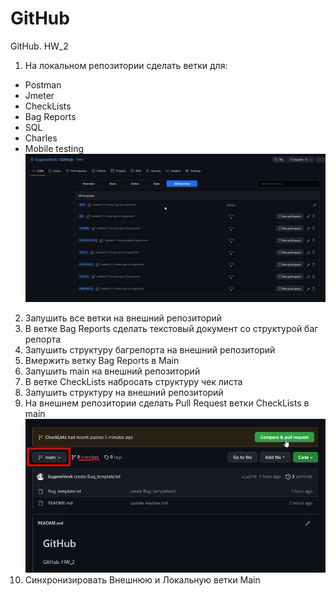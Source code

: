 # GitHub
GitHub. HW_2
01. На локальном репозитории сделать ветки для:
   - Postman
   - Jmeter
   - CheckLists
   - Bag Reports
   - SQL
   - Charles
   - Mobile testing
![Image alt](https://github.com/EugeneVovk/GitHub/raw/main/img/01.png)

02. Запушить все ветки на внешний репозиторий
03. В ветке Bag Reports сделать текстовый документ со структурой баг репорта
04. Запушить структуру багрепорта на внешний репозиторий
05. Вмержить ветку Bag Reports в Main
06. Запушить main на внешний репозиторий
07. В ветке CheckLists набросать структуру чек листа
08. Запушить структуру на внешний репозиторий
09. На внешнем репозитории сделать Pull Request ветки CheckLists в main
![Image alt](https://github.com/EugeneVovk/GitHub/raw/main/img/02.png)
10. Синхронизировать Внешнюю и Локальную ветки Main
